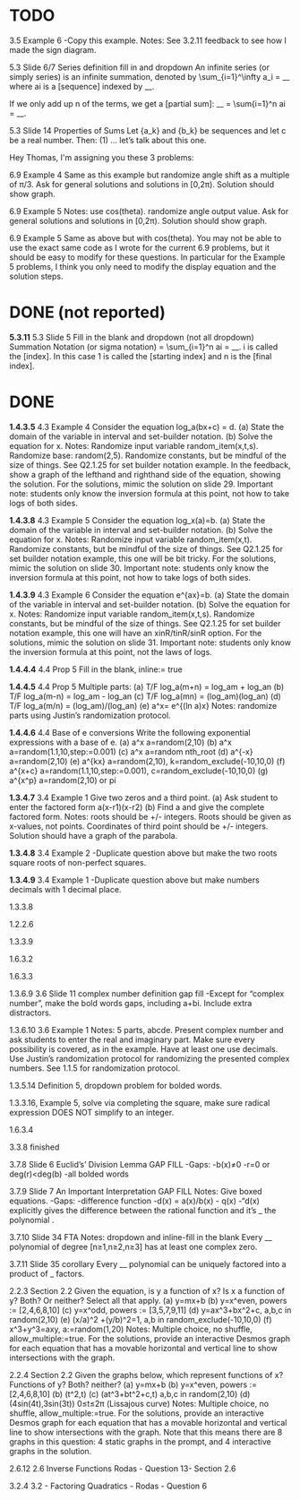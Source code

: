 # TODO

3.5 Example 6
    -Copy this example. 
    Notes: See 3.2.11 feedback to see how I made the sign diagram.


5.3 Slide 6/7 Series definition fill in and dropdown
    An infinite series (or simply series) is an infinite summation, denoted by
    \sum_{i=1}^\infty a_i = __
    where ai is a [sequence] indexed by __.

If we only add up n of the terms, we get a [partial sum]:
__ = \sum{i=1}^n ai = __.


5.3 Slide 14 Properties of Sums
    Let {a_k} and {b_k} be sequences and let c be a real number. Then:
    (1) … let’s talk about this one.

Hey Thomas, I'm assigning you these 3 problems:

6.9 Example 4
    Same as this example but randomize angle shift as a multiple of π/3. Ask for general solutions and solutions in [0,2π). Solution should show graph.


6.9 Example 5
    Notes: use cos(theta). randomize angle output value. Ask for general solutions and solutions in [0,2π). Solution should show graph.

6.9 Example 5
    Same as above but with cos(theta).
You may not be able to use the exact same code as I wrote for the current 6.9 problems, but it should be easy to modify for these questions.  In particular for the Example 5 problems, I think you only need to modify the display equation and the solution steps.

# DONE (not reported)

**5.3.11** 5.3 Slide 5 Fill in the blank and dropdown (not all dropdown)
    Summation Notation (or sigma notation)
= \sum_{i=1}^n ai = __.
i is called the [index]. In this case 1 is called the [starting index] and n is the [final index].

# DONE

**1.4.3.5** 4.3 Example 4
    Consider the equation log_a(bx+c) = d.
    (a) State the domain of the variable in interval and set-builder notation.
    (b) Solve the equation for x.
    Notes: Randomize input variable random_item(x,t,s). Randomize base: random(2,5). Randomize constants, but be mindful of the size of things. See Q2.1.25 for set builder notation example. In the feedback, show a graph of the lefthand and righthand side of the equation, showing the solution. For the solutions, mimic the solution on slide 29. Important note: students only know the inversion formula at this point, not how to take logs of both sides.

**1.4.3.8** 4.3 Example 5
    Consider the equation log_x(a)=b.
    (a) State the domain of the variable in interval and set-builder notation.
    (b) Solve the equation for x.
    Notes: Randomize input variable random_item(x,t). Randomize constants, but be mindful of the size of things. See Q2.1.25 for set builder notation example, this one will be bit tricky. For the solutions, mimic the solution on slide 30. Important note: students only know the inversion formula at this point, not how to take logs of both sides.

**1.4.3.9** 4.3 Example 6
    Consider the equation e^{ax}=b.
    (a) State the domain of the variable in interval and set-builder notation.
    (b) Solve the equation for x.
    Notes: Randomize input variable random_item(x,t,s). Randomize constants, but be mindful of the size of things. See Q2.1.25 for set builder notation example, this one will have an xinR/tinR/sinR option. For the solutions, mimic the solution on slide 31. Important note: students only know the inversion formula at this point, not the laws of logs.

**1.4.4.4** 4.4 Prop 5
    Fill in the blank, inline:= true

**1.4.4.5** 4.4 Prop 5
    Multiple parts:
    (a) T/F log_a(m+n) = log_am + log_an
    (b) T/F log_a(m-n) = log_am - log_an
    (c) T/F log_a(mn) = (log_am)(log_an)
    (d) T/F log_a(m/n) = (log_am)/(log_an)
    (e) a^x= e^{(ln a)x}
    Notes: randomize parts using Justin’s randomization protocol.

**1.4.4.6** 4.4 Base of e conversions
    Write the following exponential expressions with a base of e.
    (a) a^x    a=random(2,10)
    (b) a^x     a=random(1.1,10,step:=0.001)
    (c) a^x     a=random nth_root
    (d) a^{-x} a=random(2,10)
    (e) a^{kx} a=random(2,10), k=random_exclude(-10,10,0)
    (f) a^{x+c} a=random(1.1,10,step:=0.001), c=random_exclude(-10,10,0)
    (g) a^{x^p} a=random(2,10) or pi

**1.3.4.7** 3.4 Example 1
    Give two zeros and a third point. 
    (a) Ask student to enter the factored form a(x-r1)(x-r2)
    (b) Find a and give the complete factored form.
    Notes: roots should be +/- integers. Roots should be given as x-values, not points. Coordinates of third point should be +/- integers. Solution should have a graph of the parabola.

**1.3.4.8** 3.4 Example 2
    -Duplicate question above but make the two roots square roots of non-perfect squares.

**1.3.4.9** 3.4 Example 1
    -Duplicate question above but make numbers decimals with 1 decimal place.

1.3.3.8

1.2.2.6

1.3.3.9

1.6.3.2

1.6.3.3

1.3.6.9 3.6 Slide 11 complex number definition gap fill
    -Except for “complex number”, make the bold words gaps, including a+bi. Include extra distractors.

1.3.6.10 3.6 Example 1
    Notes: 5 parts, abcde. Present complex number and ask students to enter the real and imaginary part. Make sure every possibility is covered, as in the example. Have at least one use decimals. Use Justin’s randomization protocol for randomizing the presented complex numbers. See 1.1.5 for randomization protocol.



1.3.5.14 Definition 5, dropdown problem for bolded words.

1.3.3.16, Example 5, solve via completing the square, make sure radical expression DOES NOT simplify to an integer.

1.6.3.4

3.3.8 finished

3.7.8 Slide 6 Euclid’s’ Division Lemma GAP FILL
    -Gaps:
        -b(x)≠0
        -r=0 or deg(r)<deg(b)
        -all bolded words

3.7.9 Slide 7 An Important Interpretation GAP FILL
    Notes: Give boxed equations.
    -Gaps:
        -difference function
        -d(x) = a(x)/b(x) - q(x)
        -“d(x) explicitly gives the difference between the rational function  and it’s _ the polynomial .

3.7.10 Slide 34 FTA
    Notes: dropdown and inline-fill in the blank
    Every __ polynomial of degree [n≥1,n≥2,n≥3] has at least one complex zero.

3.7.11 Slide 35 corollary
    Every __ polynomial can be uniquely factored into a product of _ factors.

2.2.3 Section 2.2
    Given the equation, is y a function of x? Is x a function of y? Both? Or neither? Select all that apply.
    (a) y=mx+b
    (b) y=x^even, powers := [2,4,6,8,10]
    (c) y=x^odd, powers := [3,5,7,9,11]
    (d) y=ax^3+bx^2+c, a,b,c in random(2,10) 
    (e) (x/a)^2 +(y/b)^2=1, a,b in random_exclude(-10,10,0)
    (f) x^3+y^3=axy, a:=random(1,20)
    Notes: Multiple choice, no shuffle, allow_multiple:=true. For the solutions, provide an interactive Desmos graph for each equation that has a movable horizontal and vertical line to show intersections with the graph.

2.2.4 Section 2.2
    Given the graphs below, which represent functions of x? Functions of y? Both? neither?
    (a) y=mx+b
    (b) y=x^even, powers := [2,4,6,8,10]
    (b) (t^2,t)
    (c) (at^3+bt^2+c,t) a,b,c in random(2,10) 
    (d) (4sin(4t),3sin(3t)) 0≤t≤2π (Lissajous curve)
    Notes: Multiple choice, no shuffle, allow_multiple:=true. For the solutions, provide an interactive Desmos graph for each equation that has a movable horizontal and vertical line to show intersections with the graph. Note that this means there are 8 graphs in this question: 4 static graphs in the prompt, and 4 interactive graphs in the solution.

2.6.12 2.6 Inverse Functions Rodas - Question 13- Section 2.6

3.2.4 3.2 - Factoring Quadratics - Rodas - Question 6


